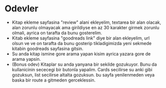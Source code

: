 # Odevler

- Kitap ekleme sayfasina "review" alani ekleyelim, textarea bir alan olacak, alan zorunlu olmayacak ama girildiyse en az 30 karakter girmek zorunlu olmali, ayrica on tarafta da bunu gosterelim.
- Kitab ekleme sayfasina "goodreads link" diye bir alan ekleyelim, url olsun ve ve on tarafta da bunu gosterip tikladigimizda yeni sekmede kitabin goodreads sayfasina gitsin.
- Su anda kitap ismine gore arama yapan kisim ayrica yazara gore de arama yapsin.
- (Bonus odev) Kitaplar su anda yanyana bir sekilde gozukuyor. Bunu da kullanicinin sececegi bir butonla yapalim. Cards secilirse su anki gibi gozuksun, list secilirse altalta gozuksun. bu sayfa yenilenmeden veya baska bir route a gitmeden gerceklessin.

